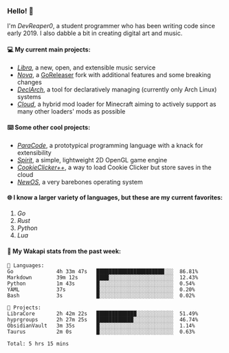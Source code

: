 ### Hello! 👋

I'm _DevReaper0_, a student programmer who has been writing code since early 2019. I also dabble a bit in creating digital art and music.

#### 💻 My current main projects:

-   _[Libra](https://github.com/LibraMusic)_, a new, open, and extensible music service
-   _[Nova](https://github.com/LibraMusic/Nova)_, a [GoReleaser](https://github.com/goreleaser/goreleaser) fork with additional features and some breaking changes
-   _[DeclArch](https://github.com/DevReaper0/declarch)_, a tool for declaratively managing (currently only Arch Linux) systems
-   _[Cloud](https://github.com/CloudLoaderMC/CloudLoader)_, a hybrid mod loader for Minecraft aiming to actively support as many other loaders' mods as possible

#### ⌨️ Some other cool projects:

-   _[ParaCode](https://github.com/ParaCodeLang/ParaCode)_, a prototypical programming language with a knack for extensibility
-   _[Spirit](https://gitlab.com/DevReaper0/SpiritEngine)_, a simple, lightweight 2D OpenGL game engine
-   _[CookieClicker++](https://github.com/DevReaper0/CookieClickerPlusPlus)_, a way to load Cookie Clicker but store saves in the cloud
-   _[NewOS](https://github.com/DevReaper0/NewOS)_, a very barebones operating system

#### 🌐 I know a larger variety of languages, but these are my current favorites:

1. _Go_
2. _Rust_
3. _Python_
4. _Lua_

#### 📡 My Wakapi stats from the past week:

```text
💾 Languages:
Go              4h 33m 47s   ██████████████████████░░░  86.81%
Markdown        39m 12s      ████░░░░░░░░░░░░░░░░░░░░░  12.43%
Python          1m 43s       █░░░░░░░░░░░░░░░░░░░░░░░░  0.54%
YAML            37s          █░░░░░░░░░░░░░░░░░░░░░░░░  0.20%
Bash            3s           █░░░░░░░░░░░░░░░░░░░░░░░░  0.02%

💼 Projects:
LibraCore       2h 42m 22s   █████████████░░░░░░░░░░░░  51.49%
hyprgroups      2h 27m 25s   ████████████░░░░░░░░░░░░░  46.74%
ObsidianVault   3m 35s       █░░░░░░░░░░░░░░░░░░░░░░░░  1.14%
Taurus          2m 0s        █░░░░░░░░░░░░░░░░░░░░░░░░  0.63%

Total: 5 hrs 15 mins
```
